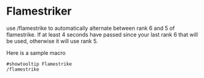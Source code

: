 # Flamestriker
use /flamestrike to automatically alternate between rank 6 and 5 of flamestrike.  If at least 4 seconds have passed since your last rank 6 that will be used, otherwise it will use rank 5.

Here is a sample macro

```
#showtooltip Flamestrike
/flamestrike
